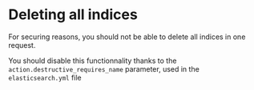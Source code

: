 # Deleting all indices

For securing reasons, you should not be able to delete all indices in one request.

You should disable this functionnality thanks to the `action.destructive_requires_name` parameter, used in the `elasticsearch.yml` file

